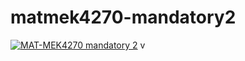 # matmek4270-mandatory2

[![MAT-MEK4270 mandatory 2](https://github.com/carlfre/mandatory2_matmek/actions/workflows/main.yml/badge.svg)](https://github.com/carlfre/mandatory2_matmek/actions/workflows/main.yml)
v